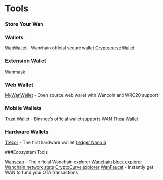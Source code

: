# Tools

### Store Your Wan

### Wallets

[WanWallet](https://wanchain.org/products) - Wanchain official secure wallet
[Cryptocurve Wallet](https://cryptocurve.io/wallet)

### Extension Wallet

[Wanmask](https://wanmask.io/)

### Web Wallet

[MyWanWallet](http://mywanwallet.com/) - Open source web wallet with Wancoin and WRC20 support

### Mobile Wallets

[Trust Wallet](https://trustwallet.com/) - Binance’s official wallet supports WAN
[Theia Wallet](https://www.thachain.org/#press)

### Hardware Wallets

[Trezor](https://trezor.io/) - The first hardware walllet
[Ledger Nano S](https://www.ledger.com/products/ledger-nano-s)

###Ecosystem Tools

[Wanscan](https://www.wanscan.org/) - The official Wanchain explorer
[Wanchain block explorer](https://wanscan.io/home)
[Wanchain network stats](https://wanstats.net)
[CryptoCurve explorer](https://explorer.cryptocurve.xyz)
[WanFaucet](https://wanfaucet.net/) - Instantly get WAN to fund your OTA transactions